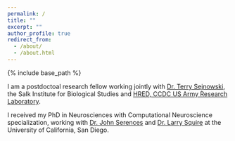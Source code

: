 ```yaml
---
permalink: /
title: ""
excerpt: ""
author_profile: true
redirect_from: 
  - /about/
  - /about.html
---
```


{% include base_path %}

I am a postdoctoal research fellow working jointly with <a href="https://cnl.salk.edu/" target="_blank">Dr. Terry Sejnowski</a>, the Salk Institute for Biological Studies and <a href="https://www.arl.army.mil/who-we-are/directorates/hred/" target="_blank">HRED, CCDC US Army Research Laboratory</a>. 

I received my PhD in Neurosciences with Computational Neuroscience specialization, working with <a href="https://serenceslab.ucsd.edu/" target="_blank">Dr. John Serences</a> and <a href="http://whoville.ucsd.edu/" target="_blank">Dr. Larry Squire</a> at the University of California, San Diego. 


<hallo hallo>
